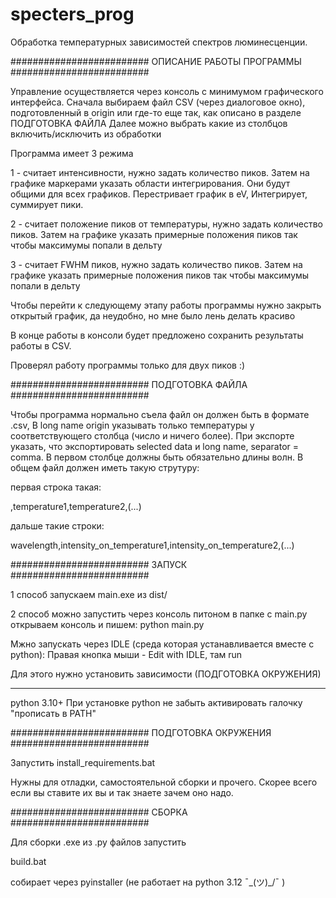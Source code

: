 # specters_prog
Обработка температурных зависимостей спектров люминесценции.

#########################
ОПИСАНИЕ РАБОТЫ ПРОГРАММЫ
#########################

Управление осуществляется через консоль с минимумом графического интерфейса.
Сначала выбираем файл CSV (через диалоговое окно), подготовленный в origin или где-то еще так, как описано в разделе ПОДГОТОВКА ФАЙЛА
Далее можно выбрать какие из столбцов включить/исключить из обработки

Программа имеет 3 режима

1 - считает интенсивности, нужно задать количество пиков. Затем на графике маркерами указать области интегрирования. Они будут общими для всех графиков. Перестривает график в eV, Интегрирует, суммирует  пики.

2 - считает положение пиков от температуры, нужно задать количество пиков. Затем на графике указать примерные положения пиков так чтобы максимумы попали в дельту

3 - считает FWHM пиков, нужно задать количество пиков. Затем на графике указать примерные положения пиков так чтобы максимумы попали в дельту


Чтобы перейти к следующему этапу работы программы нужно закрыть открытый график, да неудобно, но мне было лень делать красиво

В конце работы в консоли будет предложено сохранить результаты работы в CSV.

Проверял работу программы только для двух пиков :)

#########################
ПОДГОТОВКА ФАЙЛА
#########################

Чтобы программа нормально съела файл он должен быть в формате .csv, В long name origin указывать только температуры у соответствующего столбца (число и ничего более). При экспорте указать, что экспортировать selected data и long name, separator = comma. В первом столбце должны быть обязательно длины волн.
В общем файл должен иметь такую струтуру:

первая строка такая:

,temperature1,temperature2,(...)

дальше такие строки:

wavelength,intensity_on_temperature1,intensity_on_temperature2,(...)

#########################
ЗАПУСК
#########################

1 способ
запускаем main.exe из dist/

2 способ
можно запустить через консоль питоном
в папке с main.py открываем консоль и пишем:
python main.py

Мжно запускать через IDLE (среда которая устанавливается вместе с python):
Правая кнопка мыши - Edit with IDLE, там run

Для этого нужно установить зависимости (ПОДГОТОВКА ОКРУЖЕНИЯ)

-------------------------

python 3.10+
При установке python не забыть активировать галочку "прописать в PATH"

#########################
ПОДГОТОВКА ОКРУЖЕНИЯ
#########################

Запустить install_requirements.bat

Нужны для отладки, самостоятельной сборки и прочего. Скорее всего если вы ставите их вы и так знаете зачем оно надо.

#########################
СБОРКА
#########################

Для сборки .exe из .py файлов запустить 

build.bat

собирает через pyinstaller (не работает на python 3.12 ¯\_(ツ)_/¯ )





